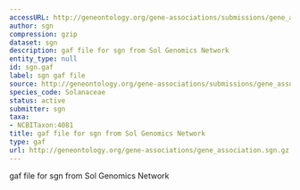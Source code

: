 ```yaml
---
accessURL: http://geneontology.org/gene-associations/submissions/gene_association.sgn.gz
author: sgn
compression: gzip
dataset: sgn
description: gaf file for sgn from Sol Genomics Network
entity_type: null
id: sgn.gaf
label: sgn gaf file
source: http://geneontology.org/gene-associations/submissions/gene_association.sgn.gz
species_code: Solanaceae
status: active
submitter: sgn
taxa:
- NCBITaxon:4081
title: gaf file for sgn from Sol Genomics Network
type: gaf
url: http://geneontology.org/gene-associations/gene_association.sgn.gz
---
```


gaf file for sgn from Sol Genomics Network